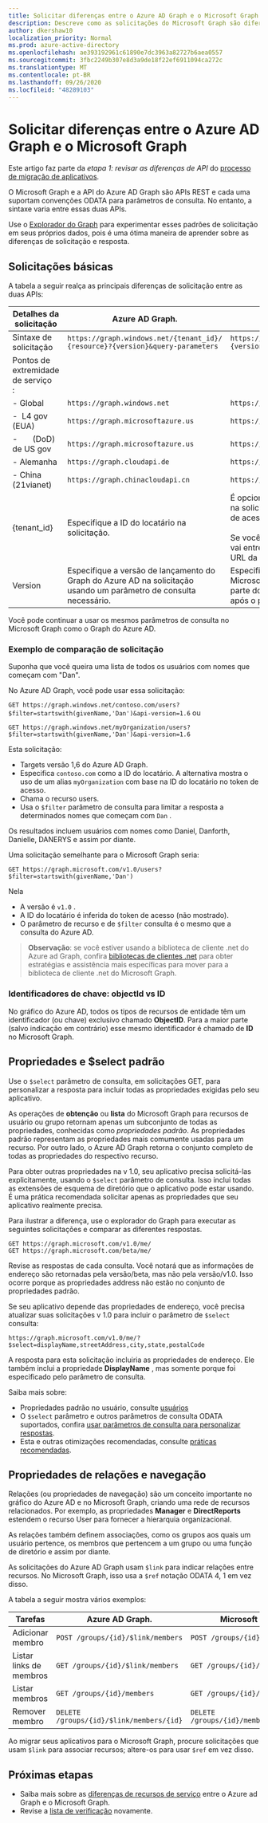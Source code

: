 ```yaml
---
title: Solicitar diferenças entre o Azure AD Graph e o Microsoft Graph
description: Descreve como as solicitações do Microsoft Graph são diferentes das solicitações do Azure AD, o que ajuda a migrar aplicativos para o serviço mais recente..
author: dkershaw10
localization_priority: Normal
ms.prod: azure-active-directory
ms.openlocfilehash: ae393192961c61890e7dc3963a82727b6aea0557
ms.sourcegitcommit: 3fbc2249b307e8d3a9de18f22ef6911094ca272c
ms.translationtype: MT
ms.contentlocale: pt-BR
ms.lasthandoff: 09/26/2020
ms.locfileid: "48289103"
---
```

# <a name="request-differences-between-azure-ad-graph-and-microsoft-graph"></a>Solicitar diferenças entre o Azure AD Graph e o Microsoft Graph

Este artigo faz parte da *etapa 1: revisar as diferenças de API* do [processo de migração de aplicativos](migrate-azure-ad-graph-planning-checklist.md).

O Microsoft Graph e a API do Azure AD Graph são APIs REST e cada uma suportam convenções ODATA para parâmetros de consulta. No entanto, a sintaxe varia entre essas duas APIs.

Use o [Explorador do Graph](https://aka.ms/ge) para experimentar esses padrões de solicitação em seus próprios dados, pois é uma ótima maneira de aprender sobre as diferenças de solicitação e resposta.

## <a name="basic-requests"></a>Solicitações básicas

A tabela a seguir realça as principais diferenças de solicitação entre as duas APIs:

|Detalhes da solicitação| Azure AD Graph. | Microsoft Graph |
|---|---|---|
|Sintaxe de solicitação| `https://graph.windows.net/{tenant_id}/` <br> `{resource}?{version}&query-parameters` | `https://graph.microsoft.com/`<br>`{version}/{resource}?query-parameters`|
|Pontos de extremidade de serviço &nbsp; :||
|-&nbsp;Global|`https://graph.windows.net`|`https://graph.microsoft.com`|
|-&nbsp;&nbsp;L4 gov (EUA) &nbsp;|`https://graph.microsoftazure.us`|`https://graph.microsoft.us`|
|-&nbsp;&nbsp; &nbsp; &nbsp; (DoD) de US gov|`https://graph.microsoftazure.us`|`https://dod-graph.microsoft.us`|
|-&nbsp;Alemanha|`https://graph.cloudapi.de`|`https://graph.microsoft.de`|
|-&nbsp;China &nbsp; (21vianet)| `https://graph.chinacloudapi.cn`|`https://microsoftgraph.chinacloudapi.cn`|
|{tenant_id}|Especifique a ID do locatário na solicitação.|É opcional especificar uma ID de locatário na solicitação, pois ela é inferida do token de acesso.<br><br>Se você especificar a ID do locatário, ela vai entre o `{version}` e o `{resource}` na URL da solicitação.|
|Version|Especifique a versão de lançamento do Graph do Azure AD na solicitação usando um parâmetro de consulta necessário.|Especifique a versão de lançamento do Microsoft Graph na solicitação como parte do caminho da URL imediatamente após o ponto de extremidade do serviço.|

Você pode continuar a usar os mesmos parâmetros de consulta no Microsoft Graph como o Graph do Azure AD.

### <a name="example-request-comparison"></a>Exemplo de comparação de solicitação

Suponha que você queira uma lista de todos os usuários com nomes que começam com "Dan".

No Azure AD Graph, você pode usar essa solicitação:

`GET https://graph.windows.net/contoso.com/users?$filter=startswith(givenName,'Dan')&api-version=1.6` ou

`GET https://graph.windows.net/myOrganization/users?$filter=startswith(givenName,'Dan')&api-version=1.6`


Esta solicitação:

- Targets versão 1,6 do Azure AD Graph.
- Especifica `contoso.com` como a ID do locatário. A alternativa mostra o uso de um alias `myOrganization` com base na ID do locatário no token de acesso.
- Chama o recurso users.
- Usa o `$filter` parâmetro de consulta para limitar a resposta a determinados nomes que começam com `Dan` .

Os resultados incluem usuários com nomes como Daniel, Danforth, Danielle, DANERYS e assim por diante.

Uma solicitação semelhante para o Microsoft Graph seria:

`GET https://graph.microsoft.com/v1.0/users?$filter=startswith(givenName,'Dan')`

Nela

- A versão é `v1.0` .
- A ID do locatário é inferida do token de acesso (não mostrado).
- O parâmetro de recurso e de `$filter` consulta é o mesmo que a consulta do Azure AD.

> **Observação**: se você estiver usando a biblioteca de cliente .net do Azure ad Graph, confira [bibliotecas de clientes .net](migrate-azure-ad-graph-client-libraries.md) para obter estratégias e assistência mais específicas para mover para a biblioteca de cliente .net do Microsoft Graph.

### <a name="key-identifiers-objectid-vs-id"></a>Identificadores de chave: objectId vs ID

No gráfico do Azure AD, todos os tipos de recursos de entidade têm um identificador (ou chave) exclusivo chamado **ObjectID**.  Para a maior parte (salvo indicação em contrário) esse mesmo identificador é chamado de **ID** no Microsoft Graph.

## <a name="default-properties-and-select"></a>Propriedades e $select padrão

Use o `$select` parâmetro de consulta, em solicitações GET, para personalizar a resposta para incluir todas as propriedades exigidas pelo seu aplicativo.

As operações de **obtenção** ou **lista** do Microsoft Graph para recursos de usuário ou grupo retornam apenas um subconjunto de todas as propriedades, conhecidas como _propriedades padrão_. As propriedades padrão representam as propriedades mais comumente usadas para um recurso. Por outro lado, o Azure AD Graph retorna o conjunto completo de todas as propriedades do respectivo recurso.

Para obter outras propriedades na v 1.0, seu aplicativo precisa solicitá-las explicitamente, usando o `$select` parâmetro de consulta. Isso inclui todas as extensões de esquema de diretório que o aplicativo pode estar usando. É uma prática recomendada solicitar apenas as propriedades que seu aplicativo realmente precisa.

Para ilustrar a diferença, use o explorador do Graph para executar as seguintes solicitações e comparar as diferentes respostas.

```http
GET https://graph.microsoft.com/v1.0/me/
GET https://graph.microsoft.com/beta/me/
```

Revise as respostas de cada consulta. Você notará que as informações de endereço são retornadas pela versão/beta, mas não pela versão/v1.0.  Isso ocorre porque as propriedades address não estão no conjunto de propriedades padrão.

Se seu aplicativo depende das propriedades de endereço, você precisa atualizar suas solicitações v 1.0 para incluir o parâmetro de `$select` consulta:

```http
https://graph.microsoft.com/v1.0/me/?$select=displayName,streetAddress,city,state,postalCode
```

A resposta para esta solicitação incluiria as propriedades de endereço.  Ele também inclui a propriedade **DisplayName** , mas somente porque foi especificado pelo parâmetro de consulta.

Saiba mais sobre:

- Propriedades padrão no usuário, consulte [usuários](/graph/api/resources/users?view=graph-rest-1.0)
- O `$select` parâmetro e outros parâmetros de consulta ODATA suportados, confira [usar parâmetros de consulta para personalizar respostas](./query-parameters.md).
- Esta e outras otimizações recomendadas, consulte [práticas recomendadas](./best-practices-concept.md).

## <a name="relationships-and-navigation-properties"></a>Propriedades de relações e navegação

Relações (ou propriedades de navegação) são um conceito importante no gráfico do Azure AD e no Microsoft Graph, criando uma rede de recursos relacionados. Por exemplo, as propriedades **Manager** e **DirectReports** estendem o recurso User para fornecer a hierarquia organizacional.

As relações também definem associações, como os grupos aos quais um usuário pertence, os membros que pertencem a um grupo ou uma função de diretório e assim por diante.

As solicitações do Azure AD Graph usam `$link` para indicar relações entre recursos.  No Microsoft Graph, isso usa a `$ref` notação ODATA 4, 1 em vez disso.

A tabela a seguir mostra vários exemplos:

| Tarefas | Azure AD Graph. | Microsoft Graph |
|------|----------------|-----------------|
| Adicionar membro        | ```POST /groups/{id}/$link/members```        | ```POST /groups/{id}/members/$ref```        |
| Listar links de membros | ```GET /groups/{id}/$link/members```         | ```GET /groups/{id}/members/$ref```         |
| Listar membros      | ```GET /groups/{id}/members```                | ```GET /groups/{id}/members```               |
| Remover membro     | ```DELETE /groups/{id}/$link/members/{id}``` | ```DELETE /groups/{id}/members/{id}/$ref``` |

Ao migrar seus aplicativos para o Microsoft Graph, procure solicitações que usam `$link` para associar recursos; altere-os para usar `$ref` em vez disso.

## <a name="next-steps"></a>Próximas etapas

- Saiba mais sobre as [diferenças de recursos de serviço](migrate-azure-ad-graph-feature-differences.md) entre o Azure ad Graph e o Microsoft Graph.
- Revise a [lista de verificação](migrate-azure-ad-graph-planning-checklist.md) novamente.